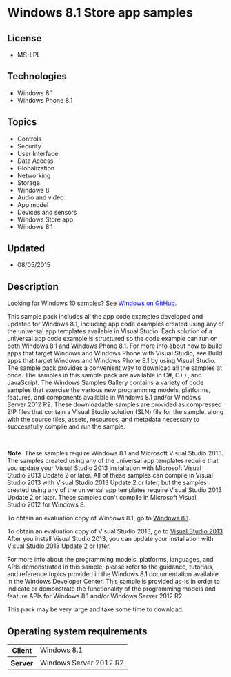 # Windows 8.1 Store app samples
## License
- MS-LPL
## Technologies
- Windows 8.1
- Windows Phone 8.1
## Topics
- Controls
- Security
- User Interface
- Data Access
- Globalization
- Networking
- Storage
- Windows 8
- Audio and video
- App model
- Devices and sensors
- Windows Store app
- Windows 8.1
## Updated
- 08/05/2015
## Description

<p><span>Looking for Windows 10 samples? See <a href="http://microsoft.github.io/windows/">
<span style="color:#0000ff">Windows on GitHub</span></a>.</span><strong>&nbsp;</strong><em>&nbsp;</em></p>
<p>This sample pack includes all the app code examples developed and updated for Windows&nbsp;8.1, including app code examples created using any of the universal app templates available in Visual Studio. Each solution of a universal app code example is structured
 so the code example can run on both Windows&nbsp;8.1 and Windows Phone 8.1. For more info about how to build apps that target Windows and Windows Phone with Visual Studio, see Build apps that target Windows and Windows Phone 8.1 by using Visual Studio. The
 sample pack provides a convenient way to download all the samples at once. The samples in this sample pack are available in C#, C&#43;&#43;, and JavaScript. The Windows Samples Gallery contains a variety of code samples that exercise the various new programming models,
 platforms, features, and components available in Windows&nbsp;8.1 and/or Windows Server&nbsp;2012&nbsp;R2. These downloadable samples are provided as compressed ZIP files that contain a Visual Studio solution (SLN) file for the sample, along with the source
 files, assets, resources, and metadata necessary to successfully compile and run the sample.</p>
<p>&nbsp;</p>
<p class="note"><strong>Note</strong>&nbsp;&nbsp;These samples require Windows&nbsp;8.1 and Microsoft Visual Studio&nbsp;2013. The samples created using any of the universal app templates require that you update your Visual Studio&nbsp;2013 installation with
 Microsoft Visual Studio&nbsp;2013 Update&nbsp;2 or later. All of these samples can compile in Visual Studio&nbsp;2013 with Visual Studio&nbsp;2013 Update&nbsp;2 or later, but the samples created using any of the universal app templates require Visual Studio&nbsp;2013
 Update&nbsp;2 or later. These samples don't compile in Microsoft Visual Studio&nbsp;2012 for Windows&nbsp;8.</p>
<p>To obtain an evaluation copy of Windows&nbsp;8.1, go to <a href="http://go.microsoft.com/fwlink/p/?linkid=301696">
Windows&nbsp;8.1</a>.</p>
<p>To obtain an evaluation copy of Visual Studio&nbsp;2013, go to <a href="http://go.microsoft.com/fwlink/p/?linkid=301697">
Visual Studio&nbsp;2013</a>. After you install Visual Studio&nbsp;2013, you can update your installation with Visual Studio&nbsp;2013 Update&nbsp;2 or later.</p>
<p>For more info about the programming models, platforms, languages, and APIs demonstrated in this sample, please refer to the guidance, tutorials, and reference topics provided in the Windows&nbsp;8.1 documentation available in the Windows Developer Center.
 This sample is provided as-is in order to indicate or demonstrate the functionality of the programming models and feature APIs for Windows&nbsp;8.1 and/or Windows Server&nbsp;2012&nbsp;R2.</p>
<p>This pack may be very large and take some time to download.</p>
<h2>Operating system requirements</h2>
<table>
<tbody>
<tr>
<th>Client</th>
<td><dt>Windows&nbsp;8.1</dt></td>
</tr>
<tr>
<th>Server</th>
<td><dt>Windows Server&nbsp;2012&nbsp;R2</dt></td>
</tr>
</tbody>
</table>
